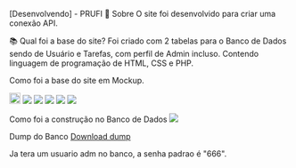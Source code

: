 [Desenvolvendo] - PRUFI
📘 Sobre
O site foi desenvolvido para criar uma conexão API.

📚 Qual foi a base do site?
Foi criado com 2 tabelas para o Banco de Dados sendo de Usuário e Tarefas, com perfil de Admin incluso. Contendo linguagem de programação de HTML, CSS e PHP.

Como foi a base do site em Mockup.

<img src="/PROFI/img/mockup/Login-1.jpg" style=" widht: 20px; height: 20px"/>
<img src="/PROFI/img/mockup/Login-2.jpg" widht="20px"/>
<img src="/PROFI/img/mockup/Login-3.jpg" widht="20px" />
<img src="/PROFI/img/mockup/Login-4.jpg"/>
<img src="/PROFI/img/mockup/Login-5.jpg"/>
<img src="/PROFI/img/mockup/Login-6.jpg"/>

Como foi a construção no Banco de Dados
<img src="/PROFI/img/banco/Banco.png"/>

Dump do Banco
<a href="/PROFI/dump_mysql/bdprofin.sql" >Download dump </a>

Ja tera um usuario adm no banco, a senha padrao é "666".
